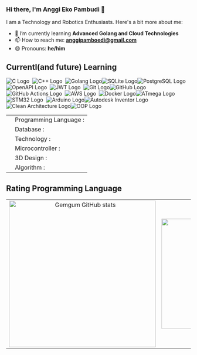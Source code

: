 ### Hi there, I'm Anggi Eko Pambudi 👋

I am a Technology and Robotics Enthusiasts. Here's a bit more about me:

- 🌱 I’m currently learning **Advanced Golang and Cloud Technologies**
- 📫 How to reach me: **[anggipamboedi@gmail.com](mailto:anggipamboedi@gmail.com)**
- 😄 Pronouns: **he/him**

## Currentl(and future) Learning
<table>
  <tbody>
    <tr>
      <td>
        <td>Programming Language : </td>
        <img src="https://img.shields.io/badge/-C-A8B9CC?style=flat-square&logo=c&logoColor=white" alt="C Logo"> 
        <img src="https://img.shields.io/badge/-C++-00599C?style=flat-square&logo=cplusplus&logoColor=white" alt="C++ Logo"> 
        <img src="https://img.shields.io/badge/-Golang-00ADD8?style=flat-square&logo=go&logoColor=white" alt="Golang Logo">
      </td>
    </tr>
    <tr>
      <td>
        <td>Database : </td>
        <img src="https://img.shields.io/badge/-SQLite-267399?style=flat-square&logo=sqlite&logoColor=white" alt="SQLite Logo"> <img src="https://img.shields.io/badge/-PostgreSQL-336791?style=flat-square&logo=postgresql&logoColor=white" alt="PostgreSQL Logo">
      </td>
    </tr>
    <tr>
      <td>
        <td>Technology : </td>
        <img src="https://img.shields.io/badge/-OpenAPI-85EA2D?style=flat-square&logo=openapiinitiative&logoColor=white" alt="OpenAPI Logo"> 
        <img src="https://img.shields.io/badge/-JWT-000000?style=flat-square&logo=jsonwebtokens&logoColor=white" alt="JWT Logo"> 
        <img src="https://img.shields.io/badge/-Git-F0503C?style=flat-square&logo=git&logoColor=white" alt="Git Logo"> <img src="https://img.shields.io/badge/-GitHub-1280BA?style=flat-square&logo=github&logoColor=white" alt="GitHub Logo"> 
        <img src="https://img.shields.io/badge/-GitHub_Actions-2088FF?style=flat-square&logo=githubactions&logoColor=white" alt="GitHub Actions Logo"> 
        <img src="https://img.shields.io/badge/-AWS-232F3E?style=flat-square&logo=amazonaws&logoColor=white" alt="AWS Logo"> 
        <img src="https://img.shields.io/badge/-Docker-46a2f1?style=flat-square&logo=docker&logoColor=white" alt="Docker Logo">
      </td>
    </tr>
    <tr>
      <td>
        <td>Microcontroller : </td>
        <img src="https://img.shields.io/badge/-ATmega-0082FC?style=flat-square&logo=atmel&logoColor=white" alt="ATmega Logo"> 
        <img src="https://img.shields.io/badge/-STM32-03234B?style=flat-square&logo=stmicroelectronics&logoColor=white" alt="STM32 Logo"> 
        <img src="https://img.shields.io/badge/-Arduino-00979D?style=flat-square&logo=arduino&logoColor=white" alt="Arduino Logo">
      </td>
    </tr>
    <tr>
      <td>
        <td>3D Design : </td>
        <img src="https://img.shields.io/badge/-Autodesk_Inventor-F39C12?style=flat-square&logo=autodesk&logoColor=white" alt="Autodesk Inventor Logo"> </td>
    </tr>
    <tr>
      <td>
        <td>Algorithm : </td>
        <img src="https://img.shields.io/badge/-Clean_Architecture-43A047?style=flat-square&logo=softwareengineering&logoColor=white" alt="Clean Architecture Logo"> <img src="https://img.shields.io/badge/-OOP-009688?style=flat-square&logo=objectorientedprogramming&logoColor=white" alt="OOP Logo">
      </td>
    </tr>
  </tbody>
</table>
                                                                                                                                                                                                                                                                                                                                            
                                                                                                                                                                       
                                                                                                                                                                       
## Rating Programming Language

<table align="center">
  <tr>
    <td align="center">
      <img src="https://github-readme-stats.vercel.app/api?username=gemgum&show_icons=true&bg_color=00000000&title_color=00ADD8&icon_color=00ADD8&text_bold=true&text_color=00ADD8&disable_animations=true&border_radius=10&border_color=808080" alt="Gemgum GitHub stats" width="400">
    </td>
    <td align="center">
      <img src="https://github-readme-stats.vercel.app/api/top-langs/?username=gemgum&layout=compact&bg_color=00000000&title_color=00ADD8&text_color=00ADD8&disable_animations=true&border_radius=10&border_color=808080" alt="Top Languages" width="300">
    </td>
  </tr>
</table>

